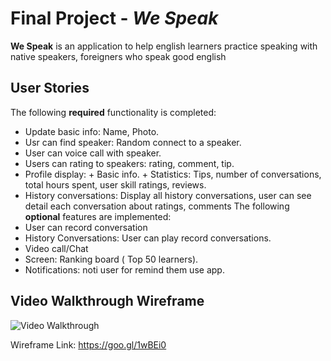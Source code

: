 # Final Project - *We Speak*
**We Speak** is an application to help english learners practice speaking with native speakers, foreigners who speak good english

## User Stories
The following **required** functionality is completed:
 - Update basic info: Name, Photo.
 - Usr can find speaker: Random connect to a speaker.
 - User can voice call with speaker.
 - Users can rating to speakers: rating, comment, tip.
 - Profile display:
       + Basic info.
       + Statistics: Tips, number of conversations, total hours spent, user skill ratings, reviews.
 - History conversations: Display all history conversations, user can see detail each conversation about ratings, comments      The following **optional** features are implemented: 
 - User can record conversation
 - History Conversations: User can play record conversations.
 - Video call/Chat 
 - Screen: Ranking board ( Top 50 learners).
 - Notifications: noti user for remind them use app.

## Video Walkthrough Wireframe
<img src='https://cloud.githubusercontent.com/assets/10734967/20181389/98b572c4-a790-11e6-9860-0d2befc11b73.gif' title='Video Walkthrough' width='' alt='Video Walkthrough' />

Wireframe Link:
https://goo.gl/1wBEi0
